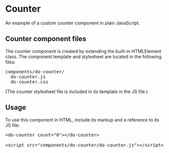 # Counter

An example of a custom counter component in plain JavaScript.


## Counter component files

The counter component is created by extending the built-in HTMLElement class.
The component template and stylesheet are located in the following files:

<pre>
components/do-counter/
  do-counter.js
  do-counter.css
</pre>

(The counter stylesheet file is included in its template in the JS file.)


## Usage

To use this component in HTML, include its markup and a reference to
its JS file:

<pre>
&lt;do-counter count="0">&lt;/do-counter>

&lt;script src="components/do-counter/do-counter.js">&lt;/script>
</pre>
